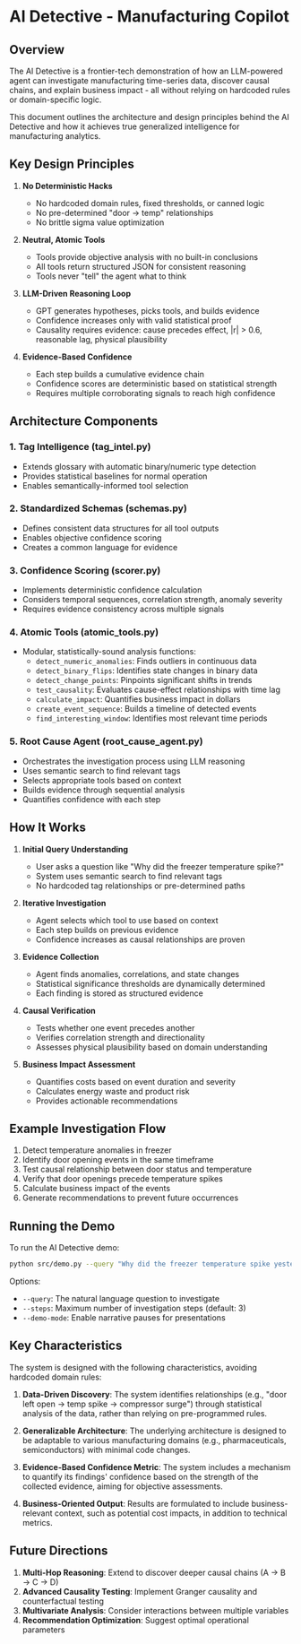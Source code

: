 # AI Detective - Manufacturing Copilot

## Overview

The AI Detective is a frontier-tech demonstration of how an LLM-powered agent can investigate manufacturing time-series data, discover causal chains, and explain business impact - all without relying on hardcoded rules or domain-specific logic.

This document outlines the architecture and design principles behind the AI Detective and how it achieves true generalized intelligence for manufacturing analytics.

## Key Design Principles

1. **No Deterministic Hacks**
   - No hardcoded domain rules, fixed thresholds, or canned logic
   - No pre-determined "door → temp" relationships
   - No brittle sigma value optimization

2. **Neutral, Atomic Tools**
   - Tools provide objective analysis with no built-in conclusions
   - All tools return structured JSON for consistent reasoning
   - Tools never "tell" the agent what to think

3. **LLM-Driven Reasoning Loop**
   - GPT generates hypotheses, picks tools, and builds evidence
   - Confidence increases only with valid statistical proof
   - Causality requires evidence: cause precedes effect, |r| > 0.6, reasonable lag, physical plausibility

4. **Evidence-Based Confidence**
   - Each step builds a cumulative evidence chain
   - Confidence scores are deterministic based on statistical strength
   - Requires multiple corroborating signals to reach high confidence

## Architecture Components

### 1. Tag Intelligence (tag_intel.py)
- Extends glossary with automatic binary/numeric type detection
- Provides statistical baselines for normal operation
- Enables semantically-informed tool selection

### 2. Standardized Schemas (schemas.py)
- Defines consistent data structures for all tool outputs
- Enables objective confidence scoring
- Creates a common language for evidence

### 3. Confidence Scoring (scorer.py)
- Implements deterministic confidence calculation
- Considers temporal sequences, correlation strength, anomaly severity
- Requires evidence consistency across multiple signals

### 4. Atomic Tools (atomic_tools.py)
- Modular, statistically-sound analysis functions:
  - `detect_numeric_anomalies`: Finds outliers in continuous data
  - `detect_binary_flips`: Identifies state changes in binary data
  - `detect_change_points`: Pinpoints significant shifts in trends
  - `test_causality`: Evaluates cause-effect relationships with time lag
  - `calculate_impact`: Quantifies business impact in dollars
  - `create_event_sequence`: Builds a timeline of detected events
  - `find_interesting_window`: Identifies most relevant time periods

### 5. Root Cause Agent (root_cause_agent.py)
- Orchestrates the investigation process using LLM reasoning
- Uses semantic search to find relevant tags
- Selects appropriate tools based on context
- Builds evidence through sequential analysis
- Quantifies confidence with each step

## How It Works

1. **Initial Query Understanding**
   - User asks a question like "Why did the freezer temperature spike?"
   - System uses semantic search to find relevant tags
   - No hardcoded tag relationships or pre-determined paths

2. **Iterative Investigation**
   - Agent selects which tool to use based on context
   - Each step builds on previous evidence
   - Confidence increases as causal relationships are proven

3. **Evidence Collection**
   - Agent finds anomalies, correlations, and state changes
   - Statistical significance thresholds are dynamically determined
   - Each finding is stored as structured evidence

4. **Causal Verification**
   - Tests whether one event precedes another
   - Verifies correlation strength and directionality
   - Assesses physical plausibility based on domain understanding

5. **Business Impact Assessment**
   - Quantifies costs based on event duration and severity
   - Calculates energy waste and product risk
   - Provides actionable recommendations

## Example Investigation Flow

1. Detect temperature anomalies in freezer
2. Identify door opening events in the same timeframe
3. Test causal relationship between door status and temperature
4. Verify that door openings precede temperature spikes
5. Calculate business impact of the events
6. Generate recommendations to prevent future occurrences

## Running the Demo

To run the AI Detective demo:

```bash
python src/demo.py --query "Why did the freezer temperature spike yesterday afternoon?" --steps 6
```

Options:
- `--query`: The natural language question to investigate
- `--steps`: Maximum number of investigation steps (default: 3)
- `--demo-mode`: Enable narrative pauses for presentations

## Key Characteristics

The system is designed with the following characteristics, avoiding hardcoded domain rules:

1. **Data-Driven Discovery**: The system identifies relationships (e.g., "door left open → temp spike → compressor surge") through statistical analysis of the data, rather than relying on pre-programmed rules.

2. **Generalizable Architecture**: The underlying architecture is designed to be adaptable to various manufacturing domains (e.g., pharmaceuticals, semiconductors) with minimal code changes.

3. **Evidence-Based Confidence Metric**: The system includes a mechanism to quantify its findings' confidence based on the strength of the collected evidence, aiming for objective assessments.

4. **Business-Oriented Output**: Results are formulated to include business-relevant context, such as potential cost impacts, in addition to technical metrics.

## Future Directions

1. **Multi-Hop Reasoning**: Extend to discover deeper causal chains (A → B → C → D)
2. **Advanced Causality Testing**: Implement Granger causality and counterfactual testing
3. **Multivariate Analysis**: Consider interactions between multiple variables
4. **Recommendation Optimization**: Suggest optimal operational parameters 